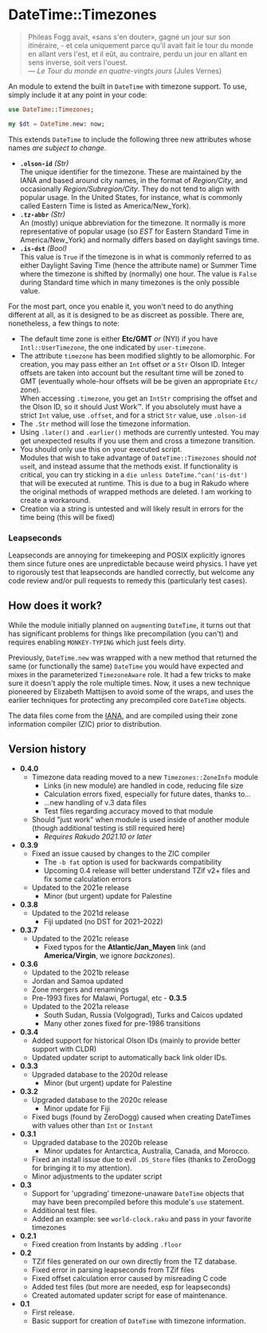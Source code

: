 # DateTime::Timezones

> Phileas Fogg avait, «sans s'en douter», gagné un jour sur son itinéraire, - et cela uniquement parce qu'il avait fait le tour du monde en allant vers l'est, et il eût, au contraire, perdu un jour en allant en sens inverse, soit vers l'ouest.  
> — *Le Tour du monde en quatre-vingts jours* (Jules Vernes)

An module to extend the built in `DateTime` with timezone support.
To use, simply include it at any point in your code:

```raku 
use DateTime::Timezones;

my $dt = DateTime.new: now;
```

This extends `DateTime` to include the following three new attributes whose names *are subject to change*.

  * **`.olson-id`** *(Str)*  
  The unique identifier for the timezone. 
  These are maintained by the IANA and based around city names, in the format of *Region/City*, and occasionally *Region/Subregion/City*. 
  They do not tend to align with popular usage.  In the United States, for instance, what is commonly called Eastern Time is listed as America/New_York).
  * **`.tz-abbr`** *(Str)*  
  An (mostly) unique abbreviation for the timezone. 
  It normally is more representative of popular usage (so *EST* for Eastern Standard Time in America/New_York) and normally differs based on daylight savings time.
  * **`.is-dst`** *(Bool)*  
  This value is `True` if the timezone is in what is commonly referred to as either Daylight Saving Time (hence the attribute name) or Summer Time where the timezone is shifted by (normally) one hour.
  The value is `False` during Standard time which in many timezones is the only possible value.

For the most part, once you enable it, you won't need to do anything different at all, as it is designed to be as discreet as possible.
There are, nonetheless, a few things to note:

 * The default time zone is either **Etc/GMT** *or* (NYI) if you have `Intl::UserTimezone`, the one indicated by `user-timezone`.
 * The attribute `timezone` has been modified slightly to be allomorphic. 
 For creation, you may pass either an `Int` offset *or* a `Str` Olson ID.
 Integer offsets are taken into account but the resultant time will be zoned to GMT (eventually whole-hour offsets will be be given an appropriate `Etc/` zone).  
 When accessing `.timezone`, you get an `IntStr` comprising the offset and the Olson ID, so it should Just Work™. 
 If you absolutely must have a strict `Int` value, use `.offset`, and for a strict `Str` value, use `.olson-id`
 * The `.Str` method will lose the timezone information.  
 * Using `.later()` and `.earlier()` methods are currently untested.
 You may get unexpected results if you use them and cross a timezone transition.
 * You should only use this on your executed script.  
 Modules that wish to take advantage of `DateTime::Timezones` should *not* `use`it, and instead assume that the methods exist. 
 If functionality is critical, you can try sticking in a `die unless DateTime.^can('is-dst')` that will be executed at runtime.
 This is due to a bug in Rakudo where the original methods of wrapped methods are deleted.  I am working to create a workaround.
 * Creation via a string is untested and will likely result in errors for the time being (this will be fixed)
 
### Leapseconds

Leapseconds are annoying for timekeeping and POSIX explicitly ignores them since future ones are unpredictable because weird physics.
I have yet to rigorously test that leapseconds are handled correctly, but welcome any code review and/or pull requests to remedy this (particularly test cases).

## How does it work?

While the module initially planned on `augment`ing `DateTime`, it turns out that has significant problems for things like precompilation (you can't) and requires enabling `MONKEY-TYPING` which just feels dirty.

Previously, `DateTime.new` was wrapped with a new method that returned the same (or functionally the same) `DateTime` you would have expected and mixes in the parameterized `TimezoneAware` role. 
It had a few tricks to make sure it doesn't apply the role multiple times.  Now, it uses a new technique pioneered by Elizabeth Mattijsen to avoid some of the wraps, and uses the earlier techniques for protecting any precompiled core `DateTime` objects.

The data files come from the [IANA](https://www.iana.org/time-zones), and are compiled using their zone information compiler (ZIC) prior to distribution. 

## Version history
  - **0.4.0**
    - Timezone data reading moved to a new `Timezones::ZoneInfo` module 
      - Links (in new module) are handled in code, reducing file size
      - Calculation errors fixed, especially for future dates, thanks to...
      - ...new handling of v.3 data files
      - Test files regarding accuracy moved to that module
    - Should "just work" when module is used inside of another module (though additional testing is still required here)
      - *Requires Rakudo 2021.10 or later*
  - **0.3.9**
    - Fixed an issue caused by changes to the ZIC compiler
      - The `-b fat` option is used for backwards compatibility
      - Upcoming 0.4 release will better understand TZif v2+ files and fix some calculation errors
    - Updated to the 2021e release
      - Minor (but urgent) update for Palestine
  - **0.3.8**
    - Updated to the 2021d release
      - Fiji updated (no DST for 2021–2022)
  - **0.3.7**
    - Updated to the 2021c release
      - Fixed typos for the **Atlantic/Jan_Mayen** link (and **America/Virgin**, we ignore *backzones*).
  - **0.3.6**
      - Updated to the 2021b release
      - Jordan and Samoa updated
      - Zone mergers and renamings
      - Pre-1993 fixes for Malawi, Portugal, etc  - **0.3.5**
    - Updated to the 2021a release
      - South Sudan, Russia (Volgograd), Turks and Caicos updated
      - Many other zones fixed for pre-1986 transitions
  - **0.3.4**
    - Added support for historical Olson IDs (mainly to provide better support with CLDR)
    - Updated updater script to automatically back link older IDs.
  - **0.3.3**
    - Upgraded database to the 2020d release
      - Minor (but urgent) update for Palestine 
  - **0.3.2**
    - Upgraded database to the 2020c release
      - Minor update for Fiji 
    - Fixed bugs (found by ZeroDogg) caused when creating DateTimes with values other than `Int` or `Instant`
  - **0.3.1**
    - Upgraded database to the 2020b release
      - Minor updates for Antarctica, Australia, Canada, and Morocco.
    - Fixed an install issue due to evil `.DS_Store` files (thanks to ZeroDogg for bringing it to my attention).
    - Minor adjustments to the updater script 
  - **0.3**  
    - Support for 'upgrading' timezone-unaware `DateTime` objects that may have been precompiled before this module's `use` statement.
    - Additional test files.
    - Added an example: see `world-clock.raku` and pass in your favorite timezones
  - **0.2.1**  
    - Fixed creation from Instants by adding `.floor`
  - **0.2**  
    - TZif files generated on our own directly from the TZ database.
    - Fixed error in parsing leapseconds from TZif files
    - Fixed offset calculation error caused by misreading C code
    - Added test files (but more are needed, esp for leapseconds)
    - Created automated updater script for ease of maintenance.
  - **0.1**  
    - First release.
    - Basic support for creation of `DateTime` with timezone information.